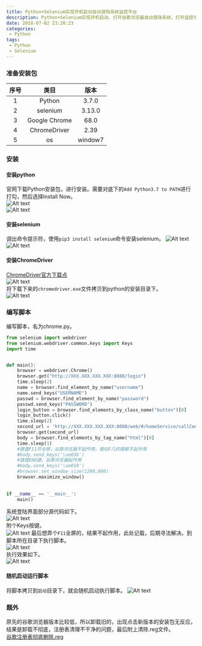 ```yaml
---
title: Python+Selenium实现开机启动自动登陆系统监控平台
description: Python+Selenium实现开机启动，打开谷歌浏览器自动登陆系统，打开监控平台。
date: 2018-07-02 23:28:23
categories:
 - Python  
tags:
 - Python
 - Selenium
---
```

### 准备安装包  

序号 | 类目 | 版本  
:-: | :-: | :-:   
1 | Python | 3.7.0  
2 | selenium | 3.13.0  
3 | Google Chrome | 68.0  
4 | ChromeDriver | 2.39  
5 | os | window7  

### 安装  
#### 安装python
官网下载Python安装包，进行安装。需要对底下的```Add Python3.7 to PATH```进行打勾，然后选择Install Now。  
![Alt text](http://liyufeng.angton.com/selenium_002.png "安装Python3.7")   
![Alt text](http://liyufeng.angton.com/selenium_003.png "安装Python3.7完成")  
#### 安装selenium  
调出命令提示符，使用```pip3 install selenium```命令安装selenium。 
![Alt text](http://liyufeng.angton.com/selenium_004.png "安装selenium")  
![Alt text](http://liyufeng.angton.com/selenium_005.png "安装selenium完成")  
#### 安装ChromeDriver  
[ChromeDriver官方下载点](https://sites.google.com/a/chromium.org/chromedriver/downloads)  
![Alt text](http://liyufeng.angton.com/selenium_101.png "选择浏览器对应的webdriver")  
将下载下来的```chromedriver.exe```文件拷贝到python的安装目录下。  
![Alt text](http://liyufeng.angton.com/selenium_006.png "拷贝到python的安装目录")
### 编写脚本  
编写脚本，名为chrome.py。  
```python  
from selenium import webdriver
from selenium.webdriver.common.keys import Keys
import time


def main():
    browser = webdriver.Chrome()
    browser.get("http://XXX.XXX.XXX.XXX:8080/login")
    time.sleep(2)
    name = browser.find_element_by_name("username")
    name.send_keys("USERNAME")
    passwd = browser.find_element_by_name("password")
    passwd.send_keys("PASSWORD")
    login_button = browser.find_elements_by_class_name("button")[0]
    login_button.click()
    time.sleep(2)
    second_url = 'http://XXX.XXX.XXX.XXX:8080/web/#/homeService/callCenter'
    browser.get(second_url)
    body = browser.find_elements_by_tag_name("html")[0]
    time.sleep(1)
    #键盘F11开全屏，谷歌浏览器不起作用，貌似F几的键都不起作用
    #body.send_keys('\ue03b')
    #键盘END键，谷歌浏览器起作用
    #body.send_keys('\ue010')
    #browser.set_window_size(1280,800)
    browser.maximize_window()  
    
    
if __name__ == '__main__':
    main()
```
系统登陆界面部分源代码如下。  
![Alt text](http://liyufeng.angton.com/selenium_001.png "系统登陆界面源代码")  
附个Keys按键。  
![Alt text](http://liyufeng.angton.com/selenium_008.png "Keys按键一览")
最后想弄个```F11```全屏的，结果不起作用，此处记载，后期寻法解决。到脚本所在目录下执行脚本。  
![Alt text](http://liyufeng.angton.com/selenium_007.png "执行脚本")  
执行效果如下。  
![Alt text](http://liyufeng.angton.com/IMG_3195.GIF "自动化效果")  
#### 随机启动运行脚本  
将脚本拷贝到```启动```目录下，就会随机启动执行脚本。
![Alt text](http://liyufeng.angton.com/selenium_009.png "脚本放置到启动目录")  
### 题外  
原先的谷歌浏览器版本比较低，所以卸载旧的，出现点击新版本的安装包无反应，结果是卸载不彻底，注册表清理不干净的问题，最后附上清除.reg文件。  
[谷歌注册表彻底删除.reg](http://liyufeng.angton.com/%E8%B0%B7%E6%AD%8C%E6%B3%A8%E5%86%8C%E8%A1%A8%E5%BD%BB%E5%BA%95%E5%88%A0%E9%99%A4.reg)  

